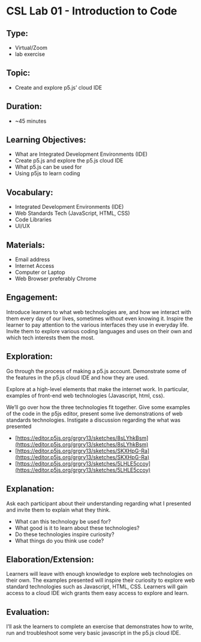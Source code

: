 # CSL Lab 01 - Introduction to Code

## Type:
* Virtual/Zoom
* lab exercise

## Topic:
* Create and explore p5.js’ cloud IDE

## Duration:
* ~45 minutes

## Learning Objectives:

* What are Integrated Development Environments (IDE)
* Create p5.js and explore the p5.js cloud IDE
* What p5.js can be used for
* Using p5js to learn coding

## Vocabulary:
* Integrated Development Environments (IDE)
* Web Standards Tech (JavaScript, HTML, CSS)
* Code Libraries
* UI/UX

## Materials:
* Email address
* Internet Access
* Computer or Laptop
* Web Browser preferably Chrome

## Engagement:

Introduce learners to what web technologies are, and how we interact with them every day of our lives, sometimes without even knowing it. Inspire the learner to pay attention to the various interfaces they use in everyday life. Invite them to explore various coding languages and uses on their own and which tech interests them the most.

## Exploration:
Go through the process of making a p5.js account. Demonstrate some of the features in the p5.js cloud IDE and how they are used.

Explore at a high-level elements that make the internet work. In particular, examples of front-end web technologies (Javascript, html, css).

We’ll go over how the three technologies fit together. Give some examples of the code in the p5js editor, present some live demonstrations of web standards technologies. Instigate a discussion regarding the what was presented

* [https://editor.p5js.org/grgry13/sketches/8sLYhkBsm](https://editor.p5js.org/grgry13/sketches/8sLYhkBsm)
* [https://editor.p5js.org/grgry13/sketches/SKXHpG-Ra](https://editor.p5js.org/grgry13/sketches/SKXHpG-Ra)
* [https://editor.p5js.org/grgry13/sketches/5LHLE5ccoy](https://editor.p5js.org/grgry13/sketches/5LHLE5ccoy)

## Explanation:
Ask each participant about their understanding regarding what I presented and invite them to explain what they think.

* What can this technology be used for?
* What good is it to learn about these technologies?
* Do these technologies inspire curiosity?
* What things do you think use code?

## Elaboration/Extension:
Learners will leave with enough knowledge to explore web technologies on their own. The examples presented will inspire their curiosity to explore web standard technologies such as Javascript, HTML, CSS. Learners will gain access to a cloud IDE wich grants them easy access to explore and learn.

## Evaluation:
I’ll ask the learners to complete an exercise that demonstrates how to write, run and troubleshoot some very basic javascript in the p5.js cloud IDE.
